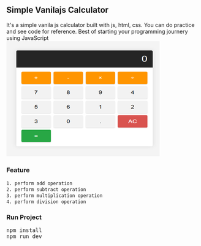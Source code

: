 ## Simple Vanilajs Calculator
It's a simple vanila js calculator built with js, html, css. You can do practice and see code for reference. 
Best of starting your programming journery using JavaScript
<img alt="Nagad api php xenon nagad api" style="width: 400px; height: 300px;" src="https://raw.githubusercontent.com/arif98741/simple-vanila-js-calculator/refs/heads/master/calculator.png">

### Feature
    1. perform add operation
    2. perform subtract operation
    3. perform multiplication operation
    4. perform division operation


### Run Project
<pre>
npm install
npm run dev
</pre>
